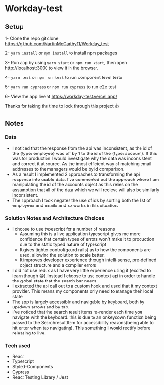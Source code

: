# Workday-test

## Setup
1- Clone the repo git clone https://github.com/MartinMcCarthy11/Workday_test

2- `yarn install` or `npm install` to install npm packages

3- Run app by using `yarn start` or `npm run start`, then open http://localhost:3000 to view it in the browser.

4- `yarn test` or  `npm run test` to run component level tests

5- `yarn run cypress` or `npm run cypress` to run e2e test

6- View the app live at https://workday-test.vercel.app/

Thanks for taking the time to look through this project :+1:


## Notes

### Data

- I noticed that the response from the api was inconsistent, as the id of the {type: employee} was off by 1 to the id of the {type: account}. If this was for production I would investigate why the data was inconsistent and correct it at source. As the imost efficient way of matching email addresses to the managers would be by id comparison.
- As a result I implemented 2 approaches to transforming the api response into usable data. I've commented out the approach where I am manipulating the id of the accounts object as this relies on the assumption that all of the data which we will recieve will also be similarly inconsistent.
- The approach I took negates the use of ids by sorting both the list of employees and emails and so works in this situation.

### Solution Notes and Architecture Choices

- I choose to use typescript for a number of reasons
  - Assuming this is a live application typescript gives me more confidence that certain types of errors won't make it to production due to the static typed nature of typescript
  - It gives tighter control(gaurd rails) as to how the components are used, allowing the solution to scale better.
  - It improves developer experience through intelli-sense, pre-defined object structure and a compiler errors
- I did not use redux as I have very little experience using it (excited to learn though :grin:). Instead I choose to use context api in order to handle the global state that the search bar needs.
- I extracted the api call out to a custom hook and used that it my context provider. This means my components only need to manage their local state.
- The app is largely accessible and navigable by keyboard, both by up/down arrows and by tab.
- I've noticed that the search result items re-render each time you navigate with the keyboard. this is due to an onkeydown function being passed to the SearchresultItem for accessibility reasons(being able to hit enter when tab navigating). This something I would rectify before releasing to live.

### Tech used

- React
- Typescript
- Styled-Components
- Cypress
- React Testing Library / Jest

